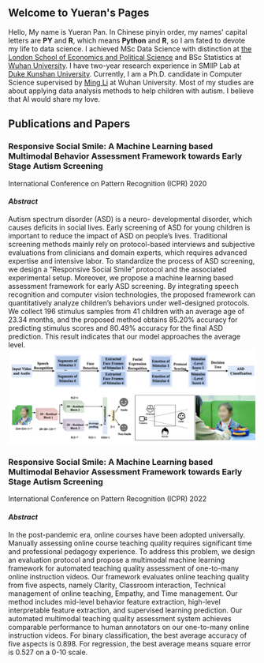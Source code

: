 ## Welcome to Yueran's Pages

Hello, My name is Yueran Pan. In Chinese pinyin order, my names' capital letters are __PY__ and __R__, which means __Python__ and __R__, so I am fated to devote my life to data science. I achieved MSc Data Science with distinction at [the London School of Economics and Political Science](https://www.lse.ac.uk) and BSc Statistics at [Wuhan University](https://www.whu.edu.cn). I have two-year research experience in SMIIP Lab at  [Duke Kunshan University](https://dukekunshan.edu.cn). Currently, I am a Ph.D. candidate in Computer Science supervised by [Ming Li](https://www.researchgate.net/profile/Ming_Li372)  at Wuhan University. Most of my studies are about applying data analysis methods to help children with autism. I believe that AI would share my love.


## Publications and Papers

### Responsive Social Smile: A Machine Learning based Multimodal Behavior Assessment Framework towards Early Stage Autism Screening
International Conference on Pattern Recognition (ICPR) 2020

#### *Abstract*
Autism spectrum disorder (ASD) is a neuro- developmental disorder, which causes deficits in social lives. Early screening of ASD for young children is important to reduce the impact of ASD on people’s lives. Traditional screening methods mainly rely on protocol-based interviews and subjective evaluations from clinicians and domain experts, which requires advanced expertise and intensive labor. To standardize the process of ASD screening, we design a ”Responsive Social Smile” protocol and the associated experimental setup. Moreover, we propose a machine learning based assessment framework for early ASD screening. By integrating speech recognition and computer vision technologies, the proposed framework can quantitatively analyze children’s behaviors under well-designed protocols. We collect 196 stimulus samples from 41 children with an average age of 23.34 months, and the proposed method obtains 85.20% accuracy for predicting stimulus scores and 80.49% accuracy for the final ASD prediction. This result indicates that our model approaches the average level.
![rss](rss.jpg)

### Responsive Social Smile: A Machine Learning based Multimodal Behavior Assessment Framework towards Early Stage Autism Screening
International Conference on Pattern Recognition (ICPR) 2022

#### *Abstract*
In the post-pandemic era, online courses have been adopted universally. Manually assessing online course teaching quality requires significant time and professional pedagogy experience. To address this problem, we design an evaluation protocol and propose a multimodal machine learning framework for automated teaching quality assessment of one-to-many online instruction videos. Our framework evaluates online teaching quality from five aspects, namely Clarity, Classroom interaction, Technical management of online teaching, Empathy, and Time management. Our method includes mid-level behavior feature extraction, high-level interpretable feature extraction, and supervised learning prediction. Our automated multimodal teaching quality assessment system achieves comparable performance to human annotators on our one-to-many online instruction videos. For binary classification, the best average accuracy of five aspects is 0.898. For regression, the best average means square error is 0.527 on a 0-10 scale.
